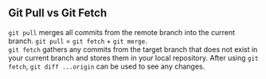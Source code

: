 ## Git Pull vs Git Fetch
`git pull` merges all commits from the remote branch into the current branch. `git pull` = `git fetch` + `git merge`.  
`git fetch` gathers any commits from the target branch that does not exist in your current branch and stores them in your local repository. After using `git fetch`, `git diff ...origin` can be used to see any changes.
